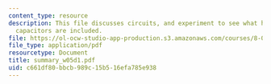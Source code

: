 ```yaml
---
content_type: resource
description: This file discusses circuits, and experiment to see what happens when
  capacitors are included.
file: https://ol-ocw-studio-app-production.s3.amazonaws.com/courses/8-02t-electricity-and-magnetism-spring-2005/c661df80bbcb989c15b516efa785e938_summary_w05d1.pdf
file_type: application/pdf
resourcetype: Document
title: summary_w05d1.pdf
uid: c661df80-bbcb-989c-15b5-16efa785e938
---
```

